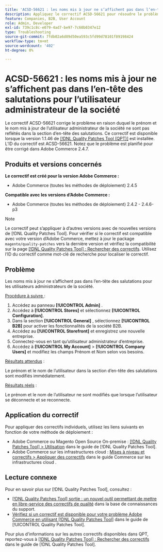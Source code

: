 ```yaml
---
title: 'ACSD-56621 : les noms mis à jour ne s’affichent pas dans l’en-tête des salutations pour l’utilisateur administrateur de la société'
description: Appliquez le correctif ACSD-56621 pour résoudre le problème d’Adobe Commerce en raison duquel le prénom et le nom mis à jour de l’utilisateur administrateur de la société ne sont pas reflétés dans la section d’en-tête des salutations.
feature: Companies, B2B, User Account
role: Admin, Developer
exl-id: 739c1c8c-e079-4ad7-be97-7c60b0347e12
type: Troubleshooting
source-git-commit: 7fdb02a6d89d50ea593c5fd99d78101f89198424
workflow-type: tm+mt
source-wordcount: '402'
ht-degree: 0%

---
```


# ACSD-56621 : les noms mis à jour ne s’affichent pas dans l’en-tête des salutations pour l’utilisateur administrateur de la société

Le correctif ACSD-56621 corrige le problème en raison duquel le prénom et le nom mis à jour de l’utilisateur administrateur de la société ne sont pas reflétés dans la section d’en-tête des salutations. Ce correctif est disponible lorsque la version 1.1.46 de [[!DNL Quality Patches Tool (QPT)]](https://experienceleague.adobe.com/fr/docs/commerce-operations/tools/quality-patches-tool/quality-patches-tool-to-self-serve-quality-patches) est installée. L’ID du correctif est ACSD-56621. Notez que le problème est planifié pour être corrigé dans Adobe Commerce 2.4.7.

## Produits et versions concernés

**Le correctif est créé pour la version Adobe Commerce :**

* Adobe Commerce (toutes les méthodes de déploiement) 2.4.5

**Compatible avec les versions d’Adobe Commerce :**

* Adobe Commerce (toutes les méthodes de déploiement) 2.4.2 - 2.4.6-p3

>[!NOTE]
>
>Le correctif peut s’appliquer à d’autres versions avec de nouvelles versions de [!DNL Quality Patches Tool]. Pour vérifier si le correctif est compatible avec votre version d’Adobe Commerce, mettez à jour le package `magento/quality-patches` vers la dernière version et vérifiez la compatibilité sur la page [[!DNL Quality Patches Tool] : Rechercher des correctifs](https://experienceleague.adobe.com/tools/commerce-quality-patches/index.html?lang=fr). Utilisez l’ID du correctif comme mot-clé de recherche pour localiser le correctif.

## Problème

Les noms mis à jour ne s’affichent pas dans l’en-tête des salutations pour les utilisateurs administrateurs de la société.

<u>Procédure à suivre </u> :

1. Accédez au panneau **[!UICONTROL Admin]** .
1. Accédez à **[!UICONTROL Stores]** et sélectionnez **[!UICONTROL Configuration]**.
1. Dans la section **[!UICONTROL General]** , sélectionnez **[!UICONTROL B2B]** pour activer les fonctionnalités de la société B2B.
1. Accédez au **[!UICONTROL Storefront]** et enregistrez une nouvelle entreprise.
1. Connectez-vous en tant qu’utilisateur administrateur d’entreprise.
1. Accédez à **[!UICONTROL My Account]** > **[!UICONTROL Company Users]** et modifiez les champs Prénom et Nom selon vos besoins.

<u>Résultats attendus</u> :

Le prénom et le nom de l’utilisateur dans la section d’en-tête des salutations sont modifiés immédiatement.

<u>Résultats réels</u> :

Le prénom et le nom de l’utilisateur ne sont modifiés que lorsque l’utilisateur se déconnecte et se reconnecte.

## Application du correctif

Pour appliquer des correctifs individuels, utilisez les liens suivants en fonction de votre méthode de déploiement :

* Adobe Commerce ou Magento Open Source On-premise : [[!DNL Quality Patches Tool] > Utilisation](/help/tools/quality-patches-tool/usage.md) dans le guide de [!DNL Quality Patches Tool].
* Adobe Commerce sur les infrastructures cloud : [Mises à niveau et correctifs > Appliquer des correctifs](https://experienceleague.adobe.com/docs/commerce-cloud-service/user-guide/develop/upgrade/apply-patches.html?lang=fr) dans le guide Commerce sur les infrastructures cloud .

## Lecture connexe

Pour en savoir plus sur [!DNL Quality Patches Tool], consultez :

* [[!DNL Quality Patches Tool] sortie : un nouvel outil permettant de mettre en libre-service des correctifs de qualité](https://experienceleague.adobe.com/fr/docs/commerce-operations/tools/quality-patches-tool/quality-patches-tool-to-self-serve-quality-patches) dans la base de connaissances du support.
* [Vérifiez si un correctif est disponible pour votre problème Adobe Commerce en utilisant [!DNL Quality Patches Tool]](/help/tools/quality-patches-tool/patches-available-in-qpt/check-patch-for-magento-issue-with-magento-quality-patches.md) dans le guide de [!UICONTROL Quality Patches Tool].


Pour plus d’informations sur les autres correctifs disponibles dans QPT, reportez-vous à [[!DNL Quality Patches Tool] : Rechercher des correctifs](https://experienceleague.adobe.com/tools/commerce-quality-patches/index.html?lang=fr) dans le guide de [!DNL Quality Patches Tool].
